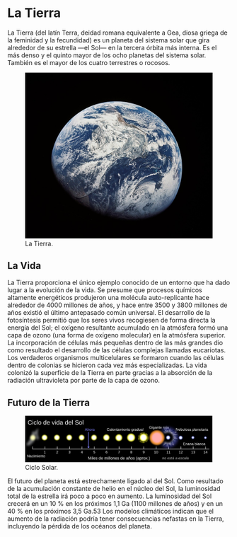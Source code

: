 # La Tierra

La Tierra (del latín Terra,​ deidad romana equivalente a Gea, diosa griega de la feminidad y la fecundidad) es un planeta del sistema solar que gira alrededor de su estrella —el Sol— en la tercera órbita más interna. Es el más denso y el quinto mayor de los ocho planetas del sistema solar. También es el mayor de los cuatro terrestres o rocosos.

<figure class="figure">
  <img src="./Contents/imagenes/tierra.jpg" class="figure-img img-fluid rounded shadow" alt="...">
  <figcaption class="figure-caption text-center">La Tierra.</figcaption>
</figure>

## La Vida

La Tierra proporciona el único ejemplo conocido de un entorno que ha dado lugar a la evolución de la vida.​ Se presume que procesos químicos altamente energéticos produjeron una molécula auto-replicante hace alrededor de 4000 millones de años, y hace entre 3500 y 3800 millones de años existió el último antepasado común universal. El desarrollo de la fotosíntesis permitió que los seres vivos recogiesen de forma directa la energía del Sol; el oxígeno resultante acumulado en la atmósfera formó una capa de ozono (una forma de oxígeno molecular) en la atmósfera superior. La incorporación de células más pequeñas dentro de las más grandes dio como resultado el desarrollo de las células complejas llamadas eucariotas. Los verdaderos organismos multicelulares se formaron cuando las células dentro de colonias se hicieron cada vez más especializadas. La vida colonizó la superficie de la Tierra en parte gracias a la absorción de la radiación ultravioleta por parte de la capa de ozono.

## Futuro de la Tierra

<figure class="figure">
  <img src="./Contents/imagenes/ciclo_solar.png" class="figure-img img-fluid rounded shadow" alt="...">
  <figcaption class="figure-caption text-center">Ciclo Solar.</figcaption>
</figure>

El futuro del planeta está estrechamente ligado al del Sol. Como resultado de la acumulación constante de helio en el núcleo del Sol, la luminosidad total de la estrella irá poco a poco en aumento. La luminosidad del Sol crecerá en un 10 % en los próximos 1,1 Ga (1100 millones de años) y en un 40 % en los próximos 3,5 Ga.53​ Los modelos climáticos indican que el aumento de la radiación podría tener consecuencias nefastas en la Tierra, incluyendo la pérdida de los océanos del planeta.


